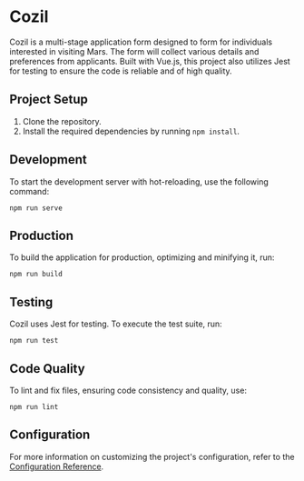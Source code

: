 # Cozil

Cozil is a multi-stage application form designed to form for individuals interested in
visiting Mars. The form will collect various details and preferences from applicants. Built with Vue.js, this project also utilizes Jest for testing to ensure the code is reliable and of high quality.

## Project Setup

1. Clone the repository.
2. Install the required dependencies by running `npm install`.

## Development

To start the development server with hot-reloading, use the following command:
```
npm run serve
```
## Production

To build the application for production, optimizing and minifying it, run:
```
npm run build
```
## Testing

Cozil uses Jest for testing. To execute the test suite, run:
```
npm run test
```
## Code Quality

To lint and fix files, ensuring code consistency and quality, use:
```
npm run lint
```
## Configuration

For more information on customizing the project's configuration, refer to the [Configuration Reference](https://cli.vuejs.org/config/).